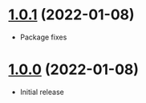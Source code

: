 <a name="1.0.1"></a>
# [1.0.1](https://github.com/fakerjs/float) (2022-01-08)
* Package fixes

<a name="1.0.0"></a>
# [1.0.0](https://github.com/fakerjs/float) (2022-01-08)
* Initial release
